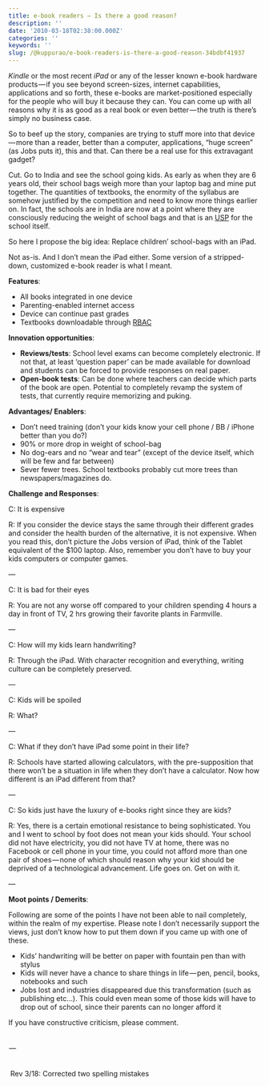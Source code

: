 ```yaml
---
title: e-book readers — Is there a good reason?
description: ''
date: '2010-03-18T02:38:00.000Z'
categories: ''
keywords: ''
slug: /@kuppurao/e-book-readers-is-there-a-good-reason-34bdbf41937
---
```


_Kindle_ or the most recent _iPad_ or any of the lesser known e-book hardware products — if you see beyond screen-sizes, internet capabilities, applications and so forth, these e-books are market-positioned especially for the people who will buy it because they can. You can come up with all reasons why it is as good as a real book or even better — the truth is there’s simply no business case.

So to beef up the story, companies are trying to stuff more into that device — more than a reader, better than a computer, applications, “huge screen” (as Jobs puts it), this and that. Can there be a real use for this extravagant gadget?

Cut. Go to India and see the school going kids. As early as when they are 6 years old, their school bags weigh more than your laptop bag and mine put together. The quantities of textbooks, the enormity of the syllabus are somehow justified by the competition and need to know more things earlier on. In fact, the schools are in India are now at a point where they are consciously reducing the weight of school bags and that is an [USP](http://en.wikipedia.org/wiki/unique_selling_proposition) for the school itself.

So here I propose the big idea: Replace children’ school-bags with an iPad.

Not as-is. And I don’t mean the iPad either. Some version of a stripped-down, customized e-book reader is what I meant.

**Features**:

*   All books integrated in one device
*   Parenting-enabled internet access
*   Device can continue past grades
*   Textbooks downloadable through [RBAC](http://en.wikipedia.org/wiki/rbac)

**Innovation opportunities**:

*   **Reviews/tests**: School level exams can become completely electronic. If not that, at least ‘question paper’ can be made available for download and students can be forced to provide responses on real paper.
*   **Open-book tests**: Can be done where teachers can decide which parts of the book are open. Potential to completely revamp the system of tests, that currently require memorizing and puking.

**Advantages/ Enablers**:

*   Don’t need training (don’t your kids know your cell phone / BB / iPhone better than you do?)
*   90% or more drop in weight of school-bag
*   No dog-ears and no “wear and tear” (except of the device itself, which will be few and far between)
*   Sever fewer trees. School textbooks probably cut more trees than newspapers/magazines do.

**Challenge and Responses**:

C: It is expensive

R: If you consider the device stays the same through their different grades and consider the health burden of the alternative, it is not expensive. When you read this, don’t picture the Jobs version of iPad, think of the Tablet equivalent of the $100 laptop. Also, remember you don’t have to buy your kids computers or computer games.

—

C: It is bad for their eyes

R: You are not any worse off compared to your children spending 4 hours a day in front of TV, 2 hrs growing their favorite plants in Farmville.

—

C: How will my kids learn handwriting?

R: Through the iPad. With character recognition and everything, writing culture can be completely preserved.

—

C: Kids will be spoiled

R: What?

—

C: What if they don’t have iPad some point in their life?

R: Schools have started allowing calculators, with the pre-supposition that there won’t be a situation in life when they don’t have a calculator. Now how different is an iPad different from that?

—

C: So kids just have the luxury of e-books right since they are kids?

R: Yes, there is a certain emotional resistance to being sophisticated. You and I went to school by foot does not mean your kids should. Your school did not have electricity, you did not have TV at home, there was no Facebook or cell phone in your time, you could not afford more than one pair of shoes — none of which should reason why your kid should be deprived of a technological advancement. Life goes on. Get on with it.

—

**Moot points / Demerits**:

Following are some of the points I have not been able to nail completely, within the realm of my expertise. Please note I don’t necessarily support the views, just don’t know how to put them down if you came up with one of these.

*   Kids’ handwriting will be better on paper with fountain pen than with stylus
*   Kids will never have a chance to share things in life — pen, pencil, books, notebooks and such
*   Jobs lost and industries disappeared due this transformation (such as publishing etc…). This could even mean some of those kids will have to drop out of school, since their parents can no longer afford it

If you have constructive criticism, please comment.  
   
   
 —   
   
   
 Rev 3/18: Corrected two spelling mistakes
